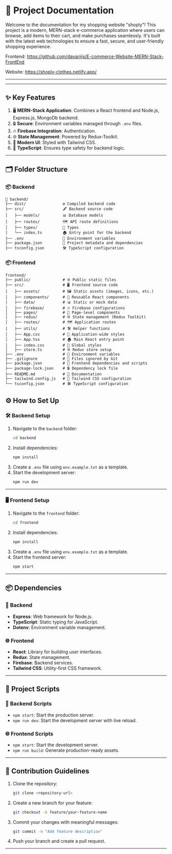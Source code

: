 
# 🌟 **Project Documentation**
Welcome to the documentation for my shopping website "shoply"! This project is a modern, MERN-stack e-commerce application where users can browse, add items to their cart, and make purchases seamlessly. It's built with the latest web technologies to ensure a fast, secure, and user-friendly shopping experience.

Frontend: https://github.com/davariijs/E-commerce-Website-MERN-Stack-FrontEnd

Website: https://shoply-clothes.netlify.app/

---


---

## ✨ **Key Features**
1. 🖥️ **MERN-Stack Application**: Combines a React frontend and Node.js, Express.js, MongoDb backend.
2. 🔒 **Secure**: Environment variables managed through `.env` files.
3. 🔥 **Firebase Integration**: Authentication.
4. 🌐 **State Management**: Powered by Redux-Toolkit.
5. 🎨 **Modern UI**: Styled with Tailwind CSS.
6. 🚀 **TypeScript**: Ensures type safety for backend logic.

---

## 🗂️ **Folder Structure**

### 📦 **Backend**
```
📂 backend/
├── dist/                ⚙️ Compiled backend code
├── src/                 🖋️ Backend source code
│   ├── models/          📊 Database models
│   ├── routes/          🗺️ API route definitions
│   ├── types/           🔧 Types
│   └── index.ts         🏠 Entry point for the backend
├── .env                 🔑 Environment variables
├── package.json         📜 Project metadata and dependencies
├── tsconfig.json        🛠️ TypeScript configuration
```

### 📦 **Frontend**
```
frontend/
├── public/              # 🌐 Public static files
├── src/                 # 🖥️ Frontend source code
│   ├── assets/          # 🖼️ Static assets (images, icons, etc.)
│   ├── components/      # 🧩 Reusable React components
│   ├── data/            # 📊 Static or mock data
│   ├── firebase/        # 🔥 Firebase configurations
│   ├── pages/           # 📄 Page-level components
│   ├── redux/           # 🌐 State management (Redux Toolkit)
│   ├── routes/          # 🗺️ Application routes
│   ├── utils/           # 🛠️ Helper functions
│   ├── App.css          # 🎨 Application-wide styles
│   ├── App.tsx          # 🏠 Main React entry point
│   ├── index.css        # 🎨 Global styles
│   ├── store.ts         # 🌐 Redux store setup
├── .env                 # 🔑 Environment variables
├── .gitignore           # 🚫 Files ignored by Git
├── package.json         # 📜 Frontend dependencies and scripts
├── package-lock.json    # 🔒 Dependency lock file
├── README.md            # 📖 Documentation
├── tailwind.config.js   # 🎨 Tailwind CSS configuration
└── tsconfig.json        # 🛠️ TypeScript configuration
```

## ⚙️ **How to Set Up**

### 🛠️ **Backend Setup**
1. Navigate to the `backend` folder:
   ```bash
   cd backend
   ```
2. Install dependencies:
   ```bash
   npm install
   ```
3. Create a `.env` file using `env.example.txt` as a template.
4. Start the development server:
   ```bash
   npm run dev
   ```

---

### 🖥️ **Frontend Setup**
1. Navigate to the `frontend` folder:
   ```bash
   cd frontend
   ```
2. Install dependencies:
   ```bash
   npm install
   ```
3. Create a `.env` file using `env.example.txt` as a template.
4. Start the frontend server:
   ```bash
   npm start
   ```

---

## 📦 **Dependencies**

### 📡 **Backend**
- **Express**: Web framework for Node.js.
- **TypeScript**: Static typing for JavaScript.
- **Dotenv**: Environment variable management.

### 🌐 **Frontend**
- **React**: Library for building user interfaces.
- **Redux**: State management.
- **Firebase**: Backend services.
- **Tailwind CSS**: Utility-first CSS framework.

---

## 🚀 **Project Scripts**

### 📡 **Backend Scripts**
- `npm start`: Start the production server.
- `npm run dev`: Start the development server with live reload.

### 🌐 **Frontend Scripts**
- `npm start`: Start the development server.
- `npm run build`: Generate production-ready assets.

---

## 📝 **Contribution Guidelines**
1. Clone the repository:
   ```bash
   git clone <repository-url>
   ```
2. Create a new branch for your feature:
   ```bash
   git checkout -b feature/your-feature-name
   ```
3. Commit your changes with meaningful messages:
   ```bash
   git commit -m "Add feature description"
   ```
4. Push your branch and create a pull request.

---
